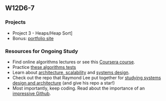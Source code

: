 ## W12D6-7
### Projects
* Project 3 - Heaps/Heap Sort]
* Bonus: [portfolio site][portfolio]


### Resources for Ongoing Study
* Find online algorithms lectures or see this [Coursera course][Coursera].
* Practice [these algorithms tests][algo-specs]
* Learn about [architecture, scalability][hiredintech] and [systems design][systemsdesign].
* Check out the repo that Raymond Lee put together for [studying systems design and architecture][raymond-arch] (and give his repo a star!)
* Most importantly, keep coding.  Read about the importance of an [impressive Github][github].


[portfolio]: ../application-materials/portfolio/portfolio.md
[Coursera]: https://www.coursera.org/course/algo
[algo-specs]: https://github.com/jaysonvirissimo/practice-thy-algorithms
[hiredintech]: http://www.hiredintech.com/system-design/
[systemsdesign]: technical-skills/system-design/introduction.md
[github]: ../application-materials/github/github.md
[raymond-arch]: https://github.com/rlee0525/TechnicalConceptsForInterviews

